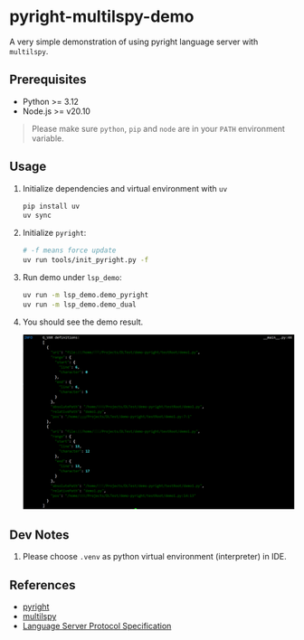 # pyright-multilspy-demo

A very simple demonstration of using pyright language server with `multilspy`.

## Prerequisites

- Python >= 3.12
- Node.js >= v20.10

> Please make sure `python`, `pip` and `node` are in your `PATH` environment variable.

## Usage

1. Initialize dependencies and virtual environment with `uv`

    ```sh
    pip install uv
    uv sync
    ```

2. Initialize `pyright`:

    ```sh
    # -f means force update
    uv run tools/init_pyright.py -f
    ```

3. Run demo under `lsp_demo`:

    ```sh
    uv run -m lsp_demo.demo_pyright
    uv run -m lsp_demo.demo_dual
    ```

4. You should see the demo result.

   ![demo](res/demo-result.png)

## Dev Notes

1. Please choose `.venv` as python virtual environment (interpreter) in IDE.

## References

- [pyright](https://github.com/microsoft/pyright)
- [multilspy](https://github.com/multilspy/multilspy)
- [Language Server Protocol Specification](https://microsoft.github.io/language-server-protocol/specifications/specification-current)
